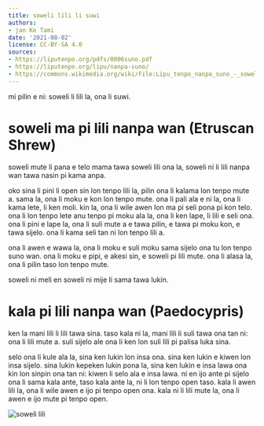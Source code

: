 ```yaml
---
title: soweli lili li suwi
authors:
- jan Ke Tami
date: '2021-08-02'
license: CC-BY-SA 4.0
sources:
- https://liputenpo.org/pdfs/0006suno.pdf
- https://liputenpo.org/lipu/nanpa-suno/
- https://commons.wikimedia.org/wiki/File:Lipu_tenpo_nanpa_suno_-_soweli_lili.png
---
```


mi pilin e ni: soweli li lili la, ona li suwi.

# soweli ma pi lili nanpa wan (Etruscan Shrew)

soweli mute li pana e telo mama tawa soweli lili ona la, soweli ni li lili nanpa wan tawa nasin pi kama anpa.

oko sina li pini li open sin lon tenpo lili la, pilin ona li kalama lon tenpo mute a. sama la, ona li moku e kon lon tenpo mute. ona li pali ala e ni la, ona li kama lete, li ken moli. kin la, ona li wile awen lon ma pi seli pona pi kon telo. ona li lon tenpo lete anu tenpo pi moku ala la, ona li ken lape, li lili e seli ona. ona li pini e lape la, ona li suli mute a e tawa pilin, e tawa pi moku kon, e tawa sijelo. ona li kama seli tan ni lon tenpo lili a.

ona li awen e wawa la, ona li moku e suli moku sama sijelo ona tu lon tenpo suno wan. ona li moku e pipi, e akesi sin, e soweli pi lili mute. ona li alasa la, ona li pilin taso lon tenpo mute.

soweli ni meli en soweli ni mije li sama tawa lukin.

# kala pi lili nanpa wan (Paedocypris)

ken la mani lili li lili tawa sina. taso kala ni la, mani lili li suli tawa ona tan ni: ona li lili mute a. suli sijelo ale ona li ken lon suli lili pi palisa luka sina.

selo ona li kule ala la, sina ken lukin lon insa ona. sina ken lukin e kiwen lon insa sijelo. sina lukin kepeken lukin pona la, sina ken lukin e insa lawa ona kin lon sinpin ona tan ni: kiwen li selo ala e insa lawa. ni en ijo ante pi sijelo ona li sama kala ante, taso kala ante la, ni li lon tenpo open taso. kala li awen lili la, ona li wile awen e ijo pi tenpo open ona. kala ni li lili mute la, ona li awen e ijo mute pi tenpo open.

![soweli lili](https://upload.wikimedia.org/wikipedia/commons/7/73/Lipu_tenpo_nanpa_suno_-_soweli_lili.png)